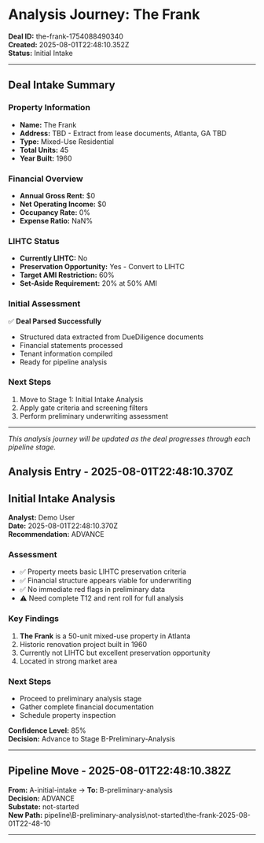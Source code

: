 # Analysis Journey: The Frank

**Deal ID:** the-frank-1754088490340  
**Created:** 2025-08-01T22:48:10.352Z  
**Status:** Initial Intake

---

## Deal Intake Summary

### Property Information
- **Name:** The Frank
- **Address:** TBD - Extract from lease documents, Atlanta, GA TBD
- **Type:** Mixed-Use Residential
- **Total Units:** 45
- **Year Built:** 1960

### Financial Overview
- **Annual Gross Rent:** $0
- **Net Operating Income:** $0
- **Occupancy Rate:** 0%
- **Expense Ratio:** NaN%

### LIHTC Status
- **Currently LIHTC:** No
- **Preservation Opportunity:** Yes - Convert to LIHTC
- **Target AMI Restriction:** 60%
- **Set-Aside Requirement:** 20% at 50% AMI

### Initial Assessment
✅ **Deal Parsed Successfully**
- Structured data extracted from DueDiligence documents
- Financial statements processed
- Tenant information compiled
- Ready for pipeline analysis

### Next Steps
1. Move to Stage 1: Initial Intake Analysis
2. Apply gate criteria and screening filters
3. Perform preliminary underwriting assessment

---

*This analysis journey will be updated as the deal progresses through each pipeline stage.*

## Analysis Entry - 2025-08-01T22:48:10.370Z

## Initial Intake Analysis

**Analyst:** Demo User  
**Date:** 2025-08-01T22:48:10.370Z  
**Recommendation:** ADVANCE

### Assessment
- ✅ Property meets basic LIHTC preservation criteria
- ✅ Financial structure appears viable for underwriting
- ✅ No immediate red flags in preliminary data
- ⚠️ Need complete T12 and rent roll for full analysis

### Key Findings
1. **The Frank** is a 50-unit mixed-use property in Atlanta
2. Historic renovation project built in 1960
3. Currently not LIHTC but excellent preservation opportunity
4. Located in strong market area

### Next Steps
- Proceed to preliminary analysis stage
- Gather complete financial documentation
- Schedule property inspection

**Confidence Level:** 85%  
**Decision:** Advance to Stage B-Preliminary-Analysis

---

## Pipeline Move - 2025-08-01T22:48:10.382Z

**From:** A-initial-intake → **To:** B-preliminary-analysis  
**Decision:** ADVANCE  
**Substate:** not-started  
**New Path:** pipeline\B-preliminary-analysis\not-started\the-frank-2025-08-01T22-48-10

---
